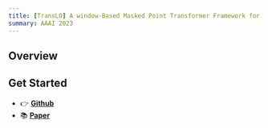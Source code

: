 ```yaml
---
title: [TransLO] A window-Based Masked Point Transformer Framework for Large-Scale Lidar Odometry
summary: AAAI 2023
---
```



## Overview


## Get Started

- 👉 [**Github**](https://github.com/IRMVLab/TransLO)
- 📚 [**Paper**](https://ojs.aaai.org/index.php/AAAI/article/view/25256)
